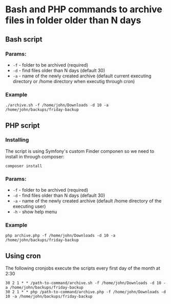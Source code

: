 # Bash and PHP commands to archive files in folder older than N days
## Bash script
### Params:
* `-f` - folder to be archived (required)
* `-d` - find files older than N days (default 30)
* `-a` - name of the newly created archive (default current executing directory or /home directory when executig through cron)
### Example
```
./archive.sh -f /home/john/Downloads -d 10 -a /home/john/backups/friday-backup
```

## PHP script
### Installing
The script is using Symfony's custom Finder componen so we need to install in through composer:
```
composer install
```
### Params:
* `-f` - folder to be archived (required)
* `-d` - find files older than N days (default 30)
* `-a` - name of the newly created archive (default /home directory of the executing user)
* `-h` - show help menu
### Example
```
php archive.php -f /home/john/Downloads -d 10 -a /home/john/backups/friday-backup
```

## Using cron
The following cronjobs execute the scripts every first day of the month at 2:30
```
30 2 1 * * /path-to-command/archive.sh -f /home/john/Downloads -d 10 -a /home/john/backups/friday-backup
30 2 1 * * php /path-to-command/archive.php -f /home/john/Downloads -d 10 -a /home/john/backups/friday-backup

```
